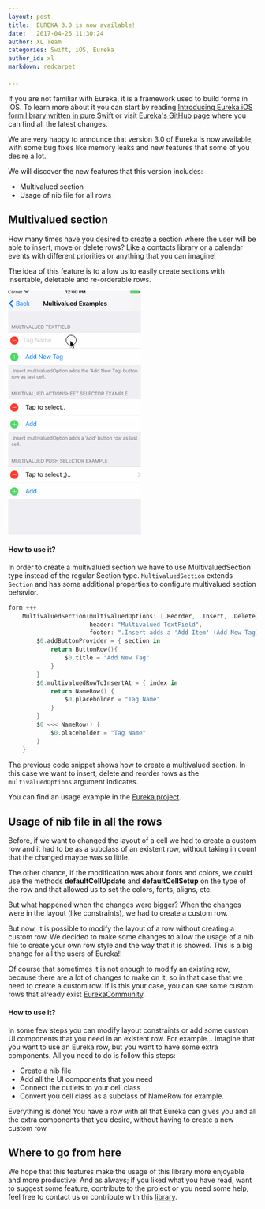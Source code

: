 ```yaml
---
layout: post
title:  EUREKA 3.0 is now available!
date:   2017-04-26 11:30:24
author: XL Team
categories: Swift, iOS, Eureka
author_id: xl
markdown: redcarpet

---
```


If you are not familiar with Eureka, it is a framework used to build forms in iOS.
To learn more about it you can start by reading
[Introducing Eureka iOS form library written in pure Swift](https://blog.xmartlabs.com/2015/09/29/Introducing-Eureka-iOS-form-library-written-in-pure-Swift/) or visit [Eureka's GitHub page](https://github.com/xmartlabs/Eureka) where you can find all the latest changes.

We are very happy to announce that version 3.0 of Eureka is now available, with some bug fixes like memory leaks and new features that some of you desire a lot.

We will discover the new features that this version includes:
 - Multivalued section
 - Usage of nib file for all rows

## Multivalued section
How many times have you desired to create a section where the user will be able to insert, move or delete rows?
Like a contacts library or a calendar events with different priorities or anything that you can imagine!

The idea of this feature is to allow us to easily create sections with insertable, deletable and re-orderable rows.

![](
https://github.com/xmartlabs/Eureka/blob/master/Example/Media/EurekaMultivalued.gif)


#### How to use it?
In order to create a multivalued section we have to use MultivaluedSection type instead of the regular Section type. `MultivaluedSection` extends `Section` and has some additional properties to configure multivalued section behavior.

```swift
form +++
    MultivaluedSection(multivaluedOptions: [.Reorder, .Insert, .Delete],
                       header: "Multivalued TextField",
                       footer: ".Insert adds a 'Add Item' (Add New Tag) button row as last cell.") {
        $0.addButtonProvider = { section in
            return ButtonRow(){
                $0.title = "Add New Tag"
            }
        }
        $0.multivaluedRowToInsertAt = { index in
            return NameRow() {
                $0.placeholder = "Tag Name"
            }
        }
        $0 <<< NameRow() {
            $0.placeholder = "Tag Name"
        }
    }
```

The previous code snippet shows how to create a multivalued section. In this case we want to insert, delete and reorder rows as the `multivaluedOptions` argument indicates.

You can find an usage example in the [Eureka project](https://github.com/xmartlabs/Eureka).


## Usage of nib file in all the rows
Before, if we want to changed the layout of a cell we had to create a custom row and it had to be as a subclass of an existent row, without taking in count that the changed maybe was so little.

The other chance, if the modification was about fonts and colors, we could use the methods **defaultCellUpdate** and **defaultCellSetup** on the type of the row and that allowed us to set the colors, fonts, aligns, etc.

But what happened when the changes were bigger? When the changes were in the layout (like constraints), we had to create a custom row.

But now, it is possible to modify the layout of a row without creating a custom row. We decided to make some changes to allow the usage of a nib file to create your own row style and the way that it is showed.
This is a big change for all the users of Eureka!!

Of course that sometimes it is not enough to modify an existing row, because there are a lot of changes to make on it, so in that case that we need to create a custom row. If is this your case, you can see some custom rows that already exist [EurekaCommunity]( https://github.com/EurekaCommunity).

#### How to use it?
In some few steps you can modify layout constraints or add some custom UI components that you need in an existent row. For example... imagine that you want to use an Eureka row, but you want to have some extra components. All you need to do is follow this steps:
 - Create a nib file
 - Add all the UI components that you need
 - Connect the outlets to your cell class
 - Convert you cell class as a subclass of NameRow for example.

 Everything is done! You have a row with all that Eureka can gives you and all the extra components that you desire, without having to create a new custom row.


## Where to go from here
We hope that this features make the usage of this library more enjoyable and more productive!
And as always; if you liked what you have read, want to suggest some feature, contribute to the project or you need some help, feel free to contact us or contribute with this [library](https://github.com/xmartlabs/Eureka).

